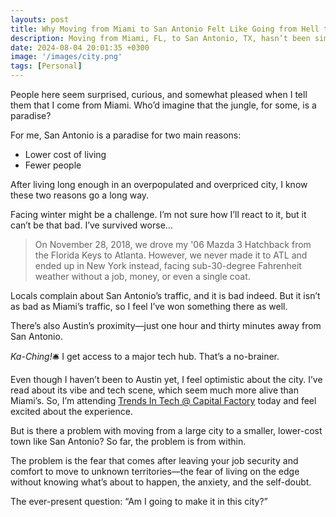 ```yaml
---
layouts: post
title: Why Moving from Miami to San Antonio Felt Like Going from Hell to Heaven?
description: Moving from Miami, FL, to San Antonio, TX, hasn’t been simple. Is it a blessing or a curse in disguise?
date: 2024-08-04 20:01:35 +0300
image: '/images/city.png'
tags: [Personal]
---
```


People here seem surprised, curious, and somewhat pleased when I tell them that I come from Miami. Who’d imagine that the jungle, for some, is a paradise?

For me, San Antonio is a paradise for two main reasons:

- Lower cost of living
- Fewer people

After living long enough in an overpopulated and overpriced city, I know these two reasons go a long way.

Facing winter might be a challenge. I’m not sure how I’ll react to it, but it can’t be that bad. I’ve survived worse…

> On November 28, 2018, we drove my '06 Mazda 3 Hatchback from the Florida Keys to Atlanta. However, we never made it to ATL and ended up in New York instead, facing sub-30-degree Fahrenheit weather without a job, money, or even a single coat.
 
Locals complain about San Antonio’s traffic, and it is bad indeed. But it isn’t as bad as Miami’s traffic, so I feel I’ve won something there as well.

There’s also Austin’s proximity—just one hour and thirty minutes away from San Antonio.

*Ka-Ching!*🛎️ I get access to a major tech hub. That’s a no-brainer.

Even though I haven’t been to Austin yet, I feel optimistic about the city. I’ve read about its vibe and tech scene, which seem much more alive than Miami’s. So, I’m attending [Trends In Tech @ Capital Factory](https://www.capitalfactory.com/event/trends-in-tech-2024-08-22/) today and feel excited about the experience.

But is there a problem with moving from a large city to a smaller, lower-cost town like San Antonio? So far, the problem is from within.

The problem is the fear that comes after leaving your job security and comfort to move to unknown territories—the fear of living on the edge without knowing what’s about to happen, the anxiety, and the self-doubt.

The ever-present question: “Am I going to make it in this city?”
